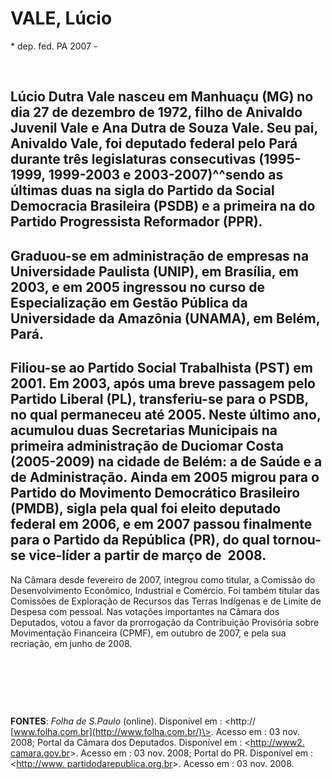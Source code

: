 VALE, Lúcio
===========

\* dep. fed. PA 2007 -

 

Lúcio Dutra Vale nasceu em Manhuaçu (MG) no dia 27 de dezembro de 1972, filho de Anivaldo Juvenil Vale e Ana Dutra de Souza Vale. Seu pai, Anivaldo Vale, foi deputado federal pelo Pará durante três legislaturas consecutivas (1995-1999, 1999-2003 e 2003-2007)^^sendo as últimas duas na sigla do Partido da Social Democracia Brasileira (PSDB) e a primeira na do Partido Progressista Reformador (PPR).
--------------------------------------------------------------------------------------------------------------------------------------------------------------------------------------------------------------------------------------------------------------------------------------------------------------------------------------------------------------------------------------------------------------

Graduou-se em administração de empresas na Universidade Paulista (UNIP), em Brasília, em 2003, e em 2005 ingressou no curso de Especialização em Gestão Pública da Universidade da Amazônia (UNAMA), em Belém, Pará.
--------------------------------------------------------------------------------------------------------------------------------------------------------------------------------------------------------------------

Filiou-se ao Partido Social Trabalhista (PST) em 2001. Em 2003, após uma breve passagem pelo Partido Liberal (PL), transferiu-se para o PSDB, no qual permaneceu até 2005. Neste último ano, acumulou duas Secretarias Municipais na primeira administração de Duciomar Costa (2005-2009) na cidade de Belém: a de Saúde e a de Administração. Ainda em 2005 migrou para o Partido do Movimento Democrático Brasileiro (PMDB), sigla pela qual foi eleito deputado federal em 2006, e em 2007 passou finalmente para o Partido da República (PR), do qual tornou-se vice-líder a partir de março de  2008.
----------------------------------------------------------------------------------------------------------------------------------------------------------------------------------------------------------------------------------------------------------------------------------------------------------------------------------------------------------------------------------------------------------------------------------------------------------------------------------------------------------------------------------------------------------------------------------------------------------

Na Câmara desde fevereiro de 2007, integrou como titular, a Comissão do
Desenvolvimento Econômico, Industrial e Comércio. Foi também titular das
Comissões de Exploração de Recursos das Terras Indígenas e de Limite de
Despesa com pessoal. Nas votações importantes na Câmara dos Deputados,
votou a favor da prorrogação da Contribuição Provisória sobre
Movimentação Financeira (CPMF), em outubro de 2007, e pela sua
recriação, em junho de 2008.

 

 

 

**FONTES**: *Folha de S.Paulo* (online). Disponível em : \<http://
[www.folha.com.br](http://www.folha.com.br/)\>. Acesso em : 03 nov.
2008; Portal da Câmara dos Deputados. Disponível em : \<[http://www2.
camara.gov.br](http://www2.%20camara.gov.br/)\>. Acesso em : 03 nov.
2008; Portal do PR. Disponível em : \<[http://www.
partidodarepublica.org.br](http://www.%20partidodarepublica.org.br/)\>.
Acesso em : 03 nov. 2008.
